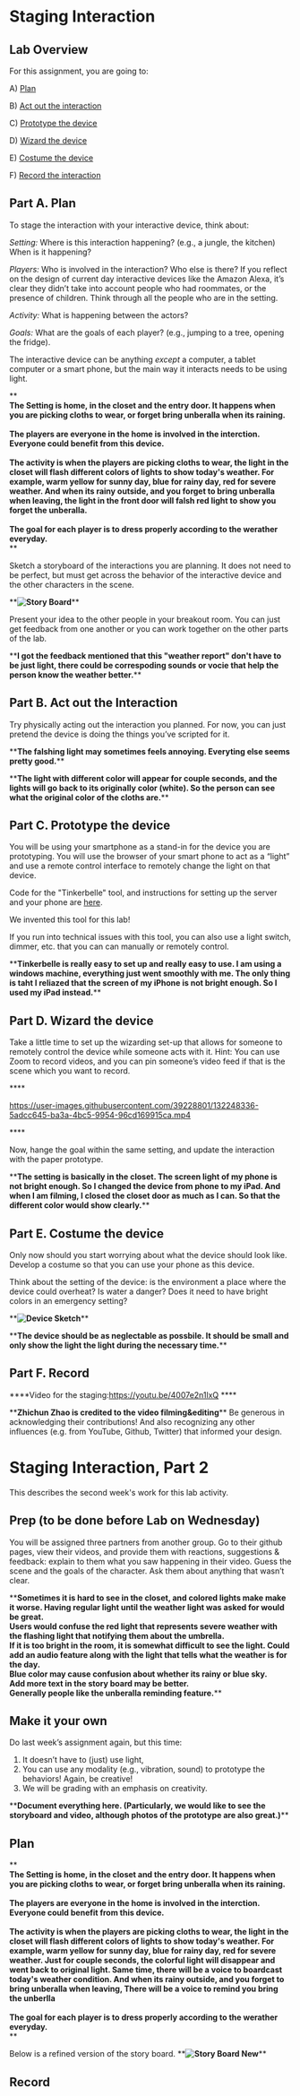 

# Staging Interaction

## Lab Overview
For this assignment, you are going to:

A) [Plan](#part-a-plan) 

B) [Act out the interaction](#part-b-act-out-the-interaction) 

C) [Prototype the device](#part-c-prototype-the-device)

D) [Wizard the device](#part-d-wizard-the-device) 

E) [Costume the device](#part-e-costume-the-device)

F) [Record the interaction](#part-f-record)


## Part A. Plan 

To stage the interaction with your interactive device, think about:

_Setting:_ Where is this interaction happening? (e.g., a jungle, the kitchen) When is it happening?

_Players:_ Who is involved in the interaction? Who else is there? If you reflect on the design of current day interactive devices like the Amazon Alexa, it’s clear they didn’t take into account people who had roommates, or the presence of children. Think through all the people who are in the setting.

_Activity:_ What is happening between the actors?

_Goals:_ What are the goals of each player? (e.g., jumping to a tree, opening the fridge). 

The interactive device can be anything *except* a computer, a tablet computer or a smart phone, but the main way it interacts needs to be using light.

\*\***<br>
The Setting is home, in the closet and the entry door. It happens when you are picking cloths to wear, or forget bring unberalla when its raining.<br><br>
The players are everyone in the home is involved in the interction. Everyone could benefit from this device.<br><br>
The activity is when the players are picking cloths to wear, the light in the closet will flash different colors of lights to show today's weather. For example, warm yellow for sunny day, blue for rainy day, red for severe weather. And when its rainy outside, and you forget to bring unberalla when leaving, the light in the front door will falsh red light to show you forget the unberalla.<br><br>
The goal for each player is to dress properly according to the werather everyday.<br>**\*\*

Sketch a storyboard of the interactions you are planning. It does not need to be perfect, but must get across the behavior of the interactive device and the other characters in the scene. 

\*\***![Story Board](https://github.com/SeanJPeng/Interactive-Lab-Hub/blob/Fall2021/Lab%201/sotryBoard.jpg)**\*\*

Present your idea to the other people in your breakout room. You can just get feedback from one another or you can work together on the other parts of the lab.

\*\***I got the feedback mentioned that this "weather report" don't have to be just light, there could be correspoding sounds or vocie that help the person know the weather better.**\*\*


## Part B. Act out the Interaction

Try physically acting out the interaction you planned. For now, you can just pretend the device is doing the things you’ve scripted for it. 

\*\***The falshing light may sometimes feels annoying. Everyting else seems pretty good.**\*\*

\*\***The light with different color will appear for couple seconds, and the lights will go back to its originally color (white). So the person can see what the original color of the cloths are.**\*\*


## Part C. Prototype the device

You will be using your smartphone as a stand-in for the device you are prototyping. You will use the browser of your smart phone to act as a “light” and use a remote control interface to remotely change the light on that device. 

Code for the "Tinkerbelle" tool, and instructions for setting up the server and your phone are [here](https://github.com/FAR-Lab/tinkerbelle).

We invented this tool for this lab! 

If you run into technical issues with this tool, you can also use a light switch, dimmer, etc. that you can can manually or remotely control.

\*\***Tinkerbelle is really easy to set up and really easy to use. I am using a windows machine, everything just went smoothly with me. The only thing is taht I reliazed that the screen of my iPhone is not bright enough. So I used my iPad instead.**\*\*


## Part D. Wizard the device
Take a little time to set up the wizarding set-up that allows for someone to remotely control the device while someone acts with it. Hint: You can use Zoom to record videos, and you can pin someone’s video feed if that is the scene which you want to record. 

\*\***

https://user-images.githubusercontent.com/39228801/132248336-5adcc645-ba3a-4bc5-9954-96cd169915ca.mp4

**\*\*

Now, hange the goal within the same setting, and update the interaction with the paper prototype. 

\*\***The setting is basically in the closet. The screen light of my phone is not bright enough. So I changed the device from phone to my iPad. And when I am filming, I closed the closet door as much as I can. So that the different color would show clearly.**\*\*


## Part E. Costume the device

Only now should you start worrying about what the device should look like. Develop a costume so that you can use your phone as this device.

Think about the setting of the device: is the environment a place where the device could overheat? Is water a danger? Does it need to have bright colors in an emergency setting?

\*\***![Device Sketch](https://github.com/SeanJPeng/Interactive-Lab-Hub/blob/Fall2021/Lab%201/deviceSketch.jpg)**\*\*

\*\***The device should be as neglectable as possbile. It should be small and only show the light the light during the necessary time.**\*\*


## Part F. Record

\*\***Video for the staging:https://youtu.be/4007e2n1lxQ **\*\*

\*\***Zhichun Zhao is credited to the video filming&editing**\*\*
Be generous in acknowledging their contributions! And also recognizing any other influences (e.g. from YouTube, Github, Twitter) that informed your design. 



# Staging Interaction, Part 2 

This describes the second week's work for this lab activity.


## Prep (to be done before Lab on Wednesday)

You will be assigned three partners from another group. Go to their github pages, view their videos, and provide them with reactions, suggestions & feedback: explain to them what you saw happening in their video. Guess the scene and the goals of the character. Ask them about anything that wasn’t clear. 

\*\***Sometimes it is hard to see in the closet, and colored lights make make it worse. Having regular light until the weather light was asked for would be great.<br>
Users would confuse the red light that represents severe weather with the flashing light that notifying them about the umbrella.<br>
If it is too bright in the room, it is somewhat difficult to see the light. Could add an audio feature along with the light that tells what the weather is for the day.<br>
Blue color may cause confusion about whether its rainy or blue sky.<br>
Add more text in the story board may be better.<br>
Generally people like the unberalla reminding feature.**\*\*

## Make it your own

Do last week’s assignment again, but this time: 
1) It doesn’t have to (just) use light, 
2) You can use any modality (e.g., vibration, sound) to prototype the behaviors! Again, be creative!
3) We will be grading with an emphasis on creativity. 

\*\***Document everything here. (Particularly, we would like to see the storyboard and video, although photos of the prototype are also great.)**\*\*


## Plan 
\*\***<br>
The Setting is home, in the closet and the entry door. It happens when you are picking cloths to wear, or forget bring unberalla when its raining.<br><br>
The players are everyone in the home is involved in the interction. Everyone could benefit from this device.<br><br>
The activity is when the players are picking cloths to wear, the light in the closet will flash different colors of lights to show today's weather. For example, warm yellow for sunny day, blue for rainy day, red for severe weather. Just for couple seconds, the colorful light will disappear and went back to original light. Same time, there will be a voice to boardcast today's weather condition. And when its rainy outside, and you forget to bring unberalla when leaving, There will be a voice to remind you bring the unberlla<br><br>
The goal for each player is to dress properly according to the werather everyday.<br>**\*\*

Below is a refined version of the story board.
\*\***![Story Board New](https://github.com/SeanJPeng/Interactive-Lab-Hub/blob/Fall2021/Lab%201/sotryBoard_new.jpg)**\*\*

## Record
